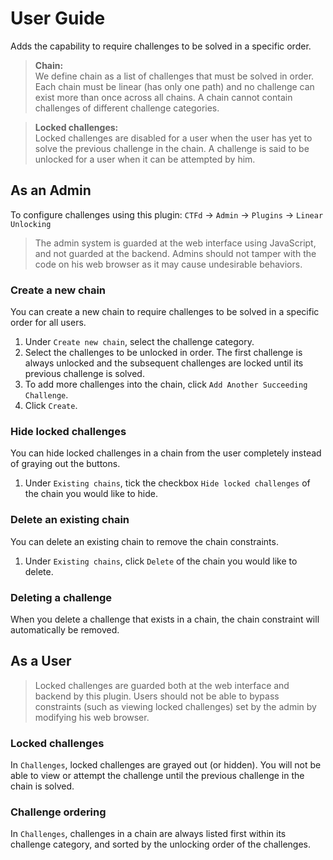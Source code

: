 # User Guide 

Adds the capability to require challenges to be solved in a specific order.

> **Chain:** <br> 
We define chain as a list of challenges that must be solved in order. 
Each chain must be linear (has only one path) and no challenge can exist more than once across all chains.
A chain cannot contain challenges of different challenge categories.

> **Locked challenges:** <br> 
Locked challenges are disabled for a user when the user has yet to solve the previous challenge in the chain.
A challenge is said to be unlocked for a user when it can be attempted by him.

## As an Admin

To configure challenges using this plugin: `CTFd` -> `Admin` -> `Plugins` -> `Linear Unlocking`

> The admin system is guarded at the web interface using JavaScript, and not guarded at the backend. 
Admins should not tamper with the code on his web browser as it may cause undesirable behaviors.

### Create a new chain

You can create a new chain to require challenges to be solved in a specific order for all users.

1. Under `Create new chain`, select the challenge category.
1. Select the challenges to be unlocked in order. The first challenge is always unlocked and the subsequent challenges are locked until its previous challenge is solved.
1. To add more challenges into the chain, click `Add Another Succeeding Challenge`.
1. Click `Create`.

### Hide locked challenges

You can hide locked challenges in a chain from the user completely instead of graying out the buttons.

1. Under `Existing chains`, tick the checkbox `Hide locked challenges` of the chain you would like to hide.

### Delete an existing chain

You can delete an existing chain to remove the chain constraints.

1. Under `Existing chains`, click `Delete` of the chain you would like to delete.

### Deleting a challenge

When you delete a challenge that exists in a chain, the chain constraint will automatically be removed.

## As a User

> Locked challenges are guarded both at the web interface and backend by this plugin. 
Users should not be able to bypass constraints (such as viewing locked challenges) set by the admin by modifying his web browser.

### Locked challenges

In `Challenges`, locked challenges are grayed out (or hidden). 
You will not be able to view or attempt the challenge until the previous challenge in the chain is solved.

### Challenge ordering

In `Challenges`, challenges in a chain are always listed first within its challenge category, and sorted by the unlocking order of the challenges.